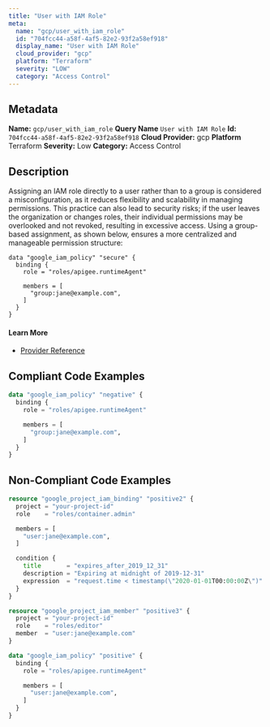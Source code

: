 ```yaml
---
title: "User with IAM Role"
meta:
  name: "gcp/user_with_iam_role"
  id: "704fcc44-a58f-4af5-82e2-93f2a58ef918"
  display_name: "User with IAM Role"
  cloud_provider: "gcp"
  platform: "Terraform"
  severity: "LOW"
  category: "Access Control"
---
```

## Metadata
**Name:** `gcp/user_with_iam_role`
**Query Name** `User with IAM Role`
**Id:** `704fcc44-a58f-4af5-82e2-93f2a58ef918`
**Cloud Provider:** gcp
**Platform** Terraform
**Severity:** Low
**Category:** Access Control
## Description
Assigning an IAM role directly to a user rather than to a group is considered a misconfiguration, as it reduces flexibility and scalability in managing permissions. This practice can also lead to security risks; if the user leaves the organization or changes roles, their individual permissions may be overlooked and not revoked, resulting in excessive access. Using a group-based assignment, as shown below, ensures a more centralized and manageable permission structure:

```
data "google_iam_policy" "secure" {
  binding {
    role = "roles/apigee.runtimeAgent"

    members = [
      "group:jane@example.com",
    ]
  }
}
```

#### Learn More

 - [Provider Reference](https://registry.terraform.io/providers/hashicorp/google/latest/docs/data-sources/iam_policy#role)


## Compliant Code Examples
```terraform
data "google_iam_policy" "negative" {
  binding {
    role = "roles/apigee.runtimeAgent"

    members = [
      "group:jane@example.com",
    ]
  }
}

```
## Non-Compliant Code Examples
```terraform
resource "google_project_iam_binding" "positive2" {
  project = "your-project-id"
  role    = "roles/container.admin"

  members = [
    "user:jane@example.com",
  ]

  condition {
    title       = "expires_after_2019_12_31"
    description = "Expiring at midnight of 2019-12-31"
    expression  = "request.time < timestamp(\"2020-01-01T00:00:00Z\")"
  }
}

resource "google_project_iam_member" "positive3" {
  project = "your-project-id"
  role    = "roles/editor"
  member  = "user:jane@example.com"
}

```

```terraform
data "google_iam_policy" "positive" {
  binding {
    role = "roles/apigee.runtimeAgent"

    members = [
      "user:jane@example.com",
    ]
  }
}

```